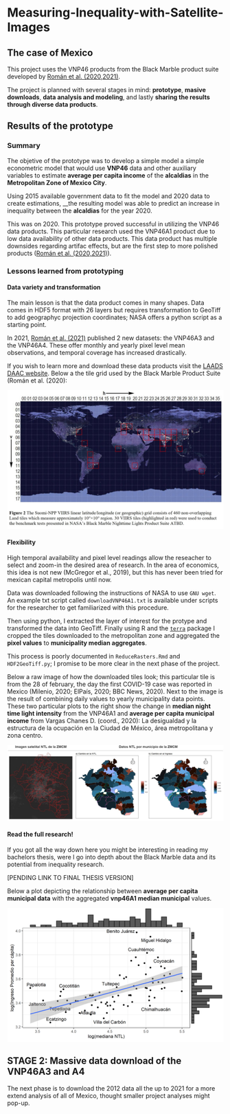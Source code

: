 # Measuring-Inequality-with-Satellite-Images

## The case of Mexico

This project uses the VNP46 products from the Black Marble product suite developed by [Román et al. (2020,2021)](https://ladsweb.modaps.eosdis.nasa.gov/missions-and-measurements/viirs/VIIRS_Black_Marble_UG_v1.2_April_2021.pdf).

The project is planned with several stages in mind: __prototype__, __masive downloads__, __data analysis and modeling__, and lastly __sharing the results through diverse data products__. 

## Results of the __prototype__

### Summary

The objetive of the prototype was to develop a simple model a simple econometric model that would use __VNP46__ data and other auxiliary variables to estimate __average per capita income__ of the __alcaldias__ in the __Metropolitan Zone of Mexico City__. 

Using 2015 available government data to fit the model and 2020 data to create estimations, __the resulting model was able to predict an increase in inequality between the __alcaldias__ for the year 2020. 

This was on 2020. 
This prototype proved successful in utilizing the VNP46 data products. This particular research used the VNP46A1 product due to low data availability of other data products. This data product has multiple downsides regarding artifac effects, but are the first step to more polished products ([Román et al. (2020,2021)](https://ladsweb.modaps.eosdis.nasa.gov/missions-and-measurements/viirs/VIIRS_Black_Marble_UG_v1.2_April_2021.pdf)).

### Lessons learned from prototyping

#### Data variety and transformation

The main lesson is that the data product comes in many shapes. Data comes in HDF5 format with 26 layers but requires transformation to GeoTiff to add geographyc projection coordinates; NASA offers a python script as a starting point.

In 2021, [Román et al. (2021)](https://ladsweb.modaps.eosdis.nasa.gov/missions-and-measurements/viirs/VIIRS_Black_Marble_UG_v1.2_April_2021.pdf) published 2 new datasets: the VNP46A3 and the VNP46A4. These offer monthly and yearly pixel level mean observations, and temporal coverage has increased drastically.

If you wish to learn more and download these data products visit the [LAADS DAAC website](https://ladsweb.modaps.eosdis.nasa.gov/search/order/2/VNP46A1--5000). Below a the tile grid used by the Black Marble Product Suite (Román et al. (2020):

![Black Marble Tiles 35 horizontal and 17 vertical. The metropolitan zone of mexico city uses only h08 v07](https://github.com/dar4datascience/Measuring-Inequality-with-Satellite-Images/blob/main/proyect_snapshots/ntlGridRoman2020.jpg)

#### Flexibility

High temporal availability and pixel level readings allow the reseacher to select and zoom-in the desired area of research. In the area of economics, this idea is not new (McGregor et al., 2019), but this has never been tried for mexican capital metropolis until now.

Data was downloaded following the instructions of NASA to use `GNU wget`. An example txt script called `downloadVNP46A1.txt` is available under scripts for the researcher to get familiarized with this procedure. 

Then using python, I extracted the layer of interest for the protype and transformed the data into GeoTiff. Finally using R and the [`terra`](https://rspatial.org/terra/pkg/1-introduction.html) package I cropped the tiles downloaded to the metropolitan zone and aggregated the __pixel values__ to __municipality median aggregates__.


This process is poorly documented in `ReduceRasters.Rmd` and `HDF2GeoTiff.py`; I promise to be more clear in the next phase of the project.

Below a raw image of how the downloaded tiles look; this particular tile is from the 28 of february, the day the first COVID-19 case was reported in Mexico (Milenio, 2020; ElPaís, 2020; BBC News, 2020). Next to the image is the result of combining daily values to yearly municipality data points. These two particular plots to the right show the change in __median night time light intensity__ from the VNP46A1 and __average per capita municipal income__ from Vargas Chanes D. (coord., 2020): La desigualdad y la estructura de la ocupación en la Ciudad de México, área metropolitana y zona centro.


![3 maps. First to the left is a raw image where the cloudy formation are pixel level light intensity levels and the other two are municipal level readings of average per capita income and light intensity level of the municipalities of the metropolitan zone of mexico city](https://github.com/dar4datascience/Measuring-Inequality-with-Satellite-Images/blob/main/proyect_snapshots/resultsMap.jpg)
 
#### Read the full research!

If you got all the way down here you might be interesting in reading my bachelors thesis, were I go into depth about the Black Marble data and its potential from inequality research.

[PENDING LINK TO FINAL THESIS VERSION]

Below a plot depicting the relationship between __average per capita municipal data__ with the aggregated __vnp46A1 median municipal__ values.

![this scatter plot depicts the quas linear relationship between average income and ligth intensity per municipality. at the borders shows marginal distribution plots which are histograms at the edges of the scatter plot](https://github.com/dar4datascience/Measuring-Inequality-with-Satellite-Images/blob/Prototype-and-Bachelors-Thesis/proyect_snapshots/marginalNTLtoIngreso.png)

## STAGE 2: Massive data download of the VNP46A3 and A4

The next phase is to download the 2012 data all the up to 2021 for a more extend analysis of all of Mexico, thought smaller project analyses might pop-up.





